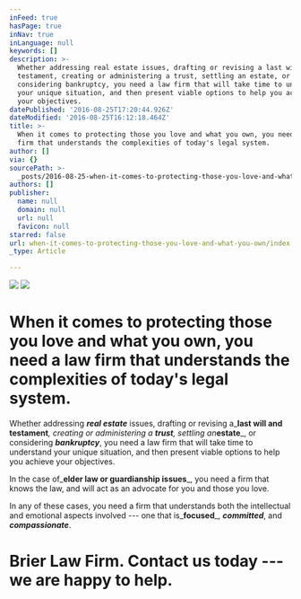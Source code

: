 ```yaml
---
inFeed: true
hasPage: true
inNav: true
inLanguage: null
keywords: []
description: >-
  Whether addressing real estate issues, drafting or revising a last will and
  testament, creating or administering a trust, settling an estate, or
  considering bankruptcy, you need a law firm that will take time to understand
  your unique situation, and then present viable options to help you achieve
  your objectives.
datePublished: '2016-08-25T17:20:44.926Z'
dateModified: '2016-08-25T16:12:18.464Z'
title: >-
  When it comes to protecting those you love and what you own, you need a law
  firm that understands the complexities of today's legal system.
author: []
via: {}
sourcePath: >-
  _posts/2016-08-25-when-it-comes-to-protecting-those-you-love-and-what-you-own.md
authors: []
publisher:
  name: null
  domain: null
  url: null
  favicon: null
starred: false
url: when-it-comes-to-protecting-those-you-love-and-what-you-own/index.html
_type: Article

---
```

![](https://the-grid-user-content.s3-us-west-2.amazonaws.com/08384f5b-db25-471c-a955-8c3b4bf215b8.png)
![](https://the-grid-user-content.s3-us-west-2.amazonaws.com/a94da377-11e5-4c79-a372-f48079dbbfcf.jpg)

# **When it comes to protecting those you love and what you own,** you need a law firm that understands the complexities of today's legal system.

Whether addressing _**real estate**_ issues, drafting or revising a_**last will and testament**_, creating or administering a _**trust**_, settling an_**estate**_, or considering _**bankruptcy**_, you need a law firm that will take time to understand your unique situation, and then present viable options to help you achieve your objectives.

In the case of_**elder law or guardianship issues**_, you need a firm that knows the law, and will act as an advocate for you and those you love. 

In any of these cases, you need a firm that understands both the intellectual and emotional aspects involved --- one that is_**focused**_, _**committed**_, and _**compassionate**_.

# **Brier Law Firm.** Contact us today --- we are happy to help.